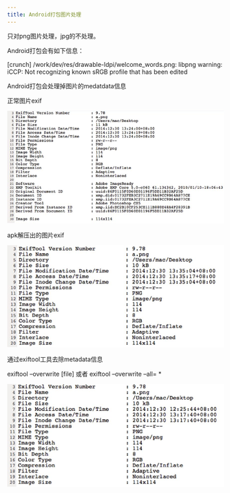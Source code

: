 ```yaml
---
title: Android打包图片处理
---
```


只对png图片处理，jpg的不处理。

Android打包会有如下信息：


[crunch] /work/dev/res/drawable-ldpi/welcome_words.png: libpng warning: iCCP: Not recognizing known sRGB profile that has been edited

Android打包会处理掉图片的medatdata信息

正常图片exif

![image](../blog_img/androidpng_1.jpg)

apk解压出的图片exif


![image](../blog_img/androidpng_2.jpg)

通过exiftool工具去除metadata信息


exiftool –overwrite [file] 或者 exiftool –overwrite –all= *


![image](../blog_img/androidpng_3.jpg)